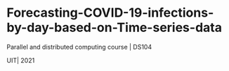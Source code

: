 # Forecasting-COVID-19-infections-by-day-based-on-Time-series-data

Parallel and distributed computing course | DS104

UIT| 2021
